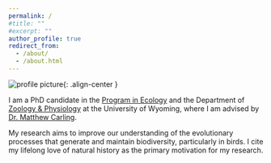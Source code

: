 ```yaml
---
permalink: /
#title: ""
#excerpt: ""
author_profile: true
redirect_from: 
  - /about/
  - /about.html
---
```


![profile picture](/paul-dougherty/paul-dougherty.github.io/files/profile_pic2.jpeg){: .align-center }

I am a PhD candidate in the [Program in Ecology](http://www.uwyo.edu/pie/) and the Department of [Zoology & Physiology](http://www.uwyo.edu/zoology/) at the University of Wyoming, where I am advised by [Dr. Matthew Carling](https://carlinglab.com/).

My research aims to improve our understanding of the evolutionary processes that generate and maintain biodiversity, particularly in birds. I cite my lifelong love of natural history as the primary motivation for my research.
